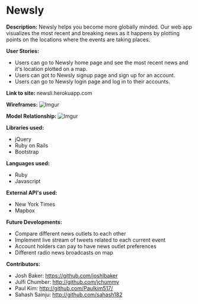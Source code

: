 Newsly
==============

**Description:** Newsly helps you become more globally minded. Our web app visualizes the most recent and breaking news as it happens by plotting points on the locations where the events are taking places. 

**User Stories:** 
* Users can go to Newsly home page and see the most recent news and it's location plotted on a map. 
* Users can got to Newsly signup page and sign up for an account. 
* Users can go to Newsly login page and log in to their accounts.

**Link to site:** newsli.herokuapp.com

**Wireframes:** ![Imgur](http://i.imgur.com/jUxGLO2.jpg?1)

**Model Relationship:** ![Imgur](http://i.imgur.com/jh2g0JT.jpg?1)

**Libraries used:**
* jQuery
* Ruby on Rails
* Bootstrap

**Languages used:**
* Ruby
* Javascript

**External API's used:**
* New York Times
* Mapbox


**Future Developments:**
* Compare different news outlets to each other
* Implement live stream of tweets related to each current event
* Account holders can pay to have news outlet preferences
* Different radio news broadcasts on map

**Contributors:**
* Josh Baker: https://github.com/joshlbaker
* Julfi Chumber: http://github.com/jchummy
* Paul Kim: http://github.com/Paulkim517/
* Sahash Sainju: http://github.com/sahash182






